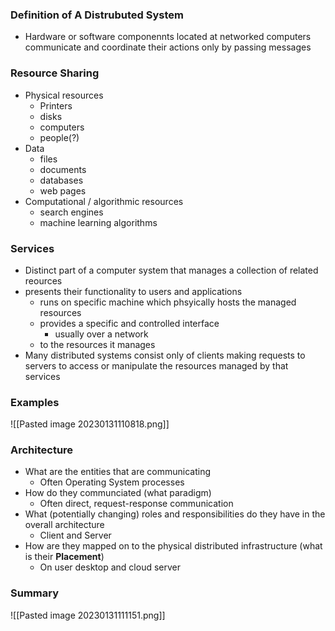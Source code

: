 
### Definition of A Distrubuted System
- Hardware or software componennts located at networked computers communicate and coordinate their actions only by passing messages 

### Resource Sharing 
- Physical resources 
	- Printers
	- disks 
	- computers
	- people(?)
- Data
	- files
	- documents
	- databases
	- web pages
- Computational / algorithmic resources
	- search engines
	- machine learning algorithms 

### Services 
- Distinct part of a computer system that manages a collection of related reources
- presents their functionality to users and applications 
	- runs on specific machine which phsyically hosts the managed resources 
	- provides a specific and controlled interface
		- usually over a network
	- to the resources it manages 
- Many distributed systems consist only of clients making requests to servers to access or manipulate the resources managed by that services 

### Examples 
![[Pasted image 20230131110818.png]]


### Architecture 
- What are the entities that are communicating 
	- Often Operating System processes
- How do they communciated (what paradigm)
	- Often direct, request-response communication 
- What (potentially changing) roles and responsibilities do they have in the overall architecture 
	- Client and Server 
- How are they mapped on to the physical distributed infrastructure (what is their **Placement**)
	- On user desktop and cloud server 

### Summary 
![[Pasted image 20230131111151.png]]